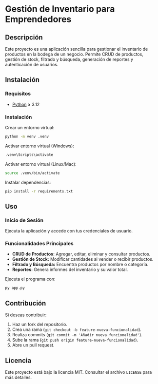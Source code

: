 # Gestión de Inventario para Emprendedores

## Descripción

Este proyecto es una aplicación sencilla para gestionar el inventario de productos en la bodega de un negocio. Permite CRUD de productos, gestión de stock, filtrado y búsqueda, generación de reportes y autenticación de usuarios.

## Instalación

### Requisitos

- [Python](https://www.python.org/) ≥ 3.12

### Instalación

Crear un entorno virtual:

```bash
python -m venv .venv
```

Activar entorno virtual (Windows):

```bash
.venv\Scripts\activate
```

Activar entorno virtual (Linux/Mac):

```bash
source .venv/bin/activate 
```

Instalar dependencias:

```bash
pip install -r requirements.txt
```

## Uso

### Inicio de Sesión

Ejecuta la aplicación y accede con tus credenciales de usuario.

### Funcionalidades Principales

- **CRUD de Productos:** Agregar, editar, eliminar y consultar productos.
- **Gestión de Stock:** Modificar cantidades al vender o recibir productos.
- **Filtrado y Búsqueda:** Encuentra productos por nombre o categoría.
- **Reportes:** Genera informes del inventario y su valor total.

Ejecuta el programa con:

```bash
py app.py
```

## Contribución

Si deseas contribuir:

1. Haz un fork del repositorio.
2. Crea una rama (`git checkout -b feature-nueva-funcionalidad`).
3. Realiza commits (`git commit -m 'Añadir nueva funcionalidad'`).
4. Sube la rama (`git push origin feature-nueva-funcionalidad`).
5. Abre un pull request.

## Licencia

Este proyecto está bajo la licencia MIT. Consultar el archivo `LICENSE` para más detalles.
